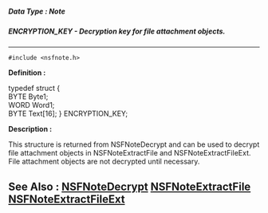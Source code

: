 ##### Data Type : Note
##### ENCRYPTION_KEY - Decryption key for file attachment objects.
---
```
#include <nsfnote.h>
```

**Definition :**

typedef struct {                        
   BYTE Byte1;             
   WORD Word1;             
   BYTE Text[16];
} ENCRYPTION_KEY;

**Description :**

This structure is returned from NSFNoteDecrypt and can be used to decrypt file attachment objects in NSFNoteExtractFile and NSFNoteExtractFileExt.  File attachment objects are not decrypted until necessary.


**See Also :**
[NSFNoteDecrypt](/domino-c-api-docs/reference/Func/NSFNoteDecrypt)
[NSFNoteExtractFile](/domino-c-api-docs/reference/Func/NSFNoteExtractFile)
[NSFNoteExtractFileExt](/domino-c-api-docs/reference/Func/NSFNoteExtractFileExt)
---
